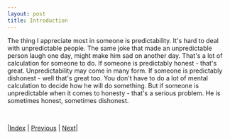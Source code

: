 ```yaml
---
layout: post
title: Introduction
---
```


The thing I appreciate most in someone is predictability. It's hard to deal with unpredictable people. The same joke that made an unpredictable person laugh one day, might make him sad on another day.  That's a lot of calculation for someone to do. If someone is predictably honest - that's great. Unpredictability may come in many form. If someone is predictably dishonest - well that's great too. You don't have to do a lot of mental calculation to decide how he will do something. But if someone is unpredictable when it comes to honesty - that's a serious problem. He is sometimes honest, sometimes dishonest. 

<br/>

|[Index](../../) | [Previous](../../) | [Next](../probabilityreview)|

